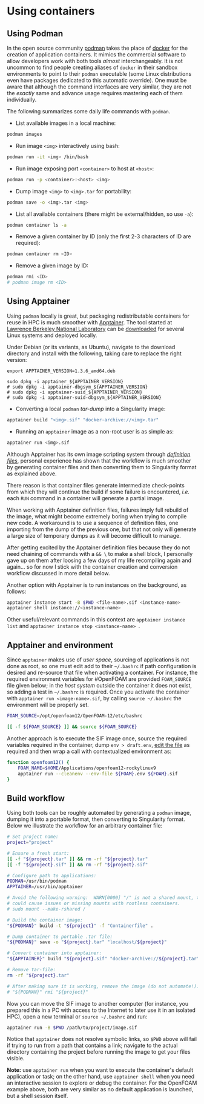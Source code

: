 # Using containers

## Using Podman

In the open source community [podman](https://podman.io/) takes the place of [docker](https://www.docker.com/) for the creation of application containers. It mimics the commercial software to allow developers work with both tools *almost* interchangeably. It is not uncommon to find people creating aliases of `docker` in their sandbox environments to point to their `podman` executable (some Linux distributions even have packages dedicated to this automatic override). One must be aware that although the command interfaces are very similar, they are not the *exactly* same and advance usage requires mastering each of them individually.

The following summarizes some daily life commands with `podman`.

- List available images in a local machine:

```bash
podman images
```

- Run image `<img>` interactively using bash:

```bash
podman run -it <img> /bin/bash
```

- Run image exposing port `<container>` to host at `<host>`:

```bash
podman run -p <container>:<host> <img>
```

- Dump image `<img>` to `<img>.tar` for portability:

```bash
podman save -o <img>.tar <img>
```

- List all available containers (there might be external/hidden, so use `-a`):

```bash
podman container ls -a
```

- Remove a given container by ID (only the first 2-3 characters of ID are required):

```bash
podman container rm <ID>
```

- Remove a given image by ID:

```bash
podman rmi <ID>
# podman image rm <ID>
```

## Using Apptainer

Using `podman` locally is great, but packaging redistributable containers for reuse in HPC is much smoother with [Apptainer](https://apptainer.org/). The tool started at [Lawrence Berkeley National Laboratory](https://www.lbl.gov/) can be [downloaded](https://github.com/apptainer/apptainer/releases) for several Linux systems and deployed locally.

Under Debian (or its variants, as Ubuntu), navigate to the download directory and install with the following, taking care to replace the right version:

```shell
export APPTAINER_VERSION=1.3.6_amd64.deb

sudo dpkg -i apptainer_${APPTAINER_VERSION}
# sudo dpkg -i apptainer-dbgsym_${APPTAINER_VERSION}
# sudo dpkg -i apptainer-suid_${APPTAINER_VERSION}
# sudo dpkg -i apptainer-suid-dbgsym_${APPTAINER_VERSION}
```

- Converting a local `podman` *tar-dump* into a Singularity image:

```bash
apptainer build "<img>.sif" "docker-archive://<img>.tar"
```

- Running an `apptainer` image as a non-root user is as simple as:

```bash
apptainer run <img>.sif
```

Although Apptainer has its own image scripting system through [*definition files*](https://apptainer.org/docs/user/latest/definition_files.html), personal experience has shown that the workflow is much smoother by generating container files and then converting them to Singularity format as explained above.

There reason is that container files generate intermediate check-points from which they will continue the build if some failure is encountered, *i.e.* each `RUN` command in a container will generate a partial image.

When working with Apptainer definition files, failures imply full rebuild of the image, what might become extremely boring when trying to compile new code. A workaround is to use a sequence of definition files, one importing from the dump of the previous one, but that not only will generate a large size of temporary dumps as it will become difficult to manage.

After getting excited by the Apptainer definition files because they do not need chaining of commands with a `&& \` to make a shell block, I personally gave up on them after loosing a few days of my life recompiling again and again... so for now I stick with the container creation and conversion workflow discussed in more detail below.

Another option with Apptainer is to run instances on the background, as follows:

```bash
apptainer instance start -B $PWD <file-name>.sif <instance-name>
apptainer shell instance://<instance-name>
```

Other useful/relevant commands in this context are `apptainer instance list` and `apptainer instance stop <instance-name> `.

## Apptainer and environment

Since `apptainer` makes use of *user space*, sourcing of applications is not done as root, so one must edit add to their `~/.bashrc` if path configuration is desired and re-source that file when activating a container. For instance, the required environment variables for #OpenFOAM are provided `FOAM_SOURCE` file given below; in the *host system* outside the container it does not exist, so adding a test in `~/.bashrc` is required. Once you activate the container with `apptainer run <image-name>.sif`, by calling `source ~/.bashrc` the environment will be properly set.

```bash
FOAM_SOURCE=/opt/openfoam12/OpenFOAM-12/etc/bashrc

[[ -f ${FOAM_SOURCE} ]] && source ${FOAM_SOURCE}
```

Another approach is to execute the SIF image once, source the required variables required in the container, dump `env > draft.env`, [edit the file](https://github.com/wallytutor/learning-by-teaching/blob/main/containers/clean-env.py) as required and then wrap a call with contextualized environment as:

```bash
function openfoam12() {
    FOAM_NAME=$HOME/Applications/openfoam12-rockylinux9
    apptainer run --cleanenv --env-file ${FOAM}.env ${FOAM}.sif
}
```

## Build workflow

Using both tools can be roughly automated by generating a `podman` image, dumping it into a portable format, then converting to Singularity format. Below we illustrate the workflow for an arbitrary container file:

```bash
# Set project name:
project="project"

# Ensure a fresh start:
[[ -f "${project}.tar" ]] && rm -rf "${project}.tar"
[[ -f "${project}.sif" ]] && rm -rf "${project}.sif"

# Configure path to applications:
PODMAN=/usr/bin/podman
APPTAINER=/usr/bin/apptainer

# Avoid the following warning:  WARN[0000] "/" is not a shared mount, this
# could cause issues or missing mounts with rootless containers.
# sudo mount --make-rshared /

# Build the container image:
"${PODMAN}" build -t "${project}" -f "Containerfile" .

# Dump container to portable .tar file:
"${PODMAN}" save -o "${project}.tar" "localhost/${project}"

# Convert container into apptainer:
"${APPTAINER}" build "${project}.sif" "docker-archive://${project}.tar"

# Remove tar-file:
rm -rf "${project}.tar"

# After making sure it is working, remove the image (do not automate!):
# "${PODMAN}" rmi "${project}"
```

Now you can move the SIF image to another computer (for instance, you prepared this in a PC with access to the Internet to later use it in an isolated HPC), open a new terminal or `source ~/.bashrc` and run:

```bash
apptainer run -B $PWD /path/to/project/image.sif
```

Notice that `apptainer` does not resolve symbolic links, so `$PWD` above will fail if trying to run from a path that contains a link; navigate to the actual directory containing the project before running the image to get your files visible.

**Note:** use `apptainer run` when you want to execute the container's default application or task; on the other hand, use `apptainer shell` when you need an interactive session to explore or debug the container. For the OpenFOAM example above, both are very similar as no default application is launched, but a shell session itself.
